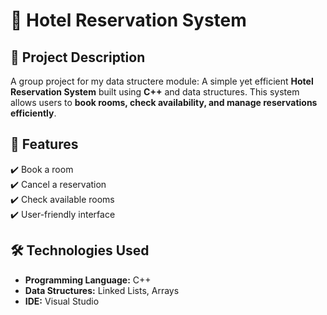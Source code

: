 # 🏨 Hotel Reservation System  

## 📌 Project Description
A group project for my data structere module: 
A simple yet efficient **Hotel Reservation System** built using **C++** and data structures. This system allows users to **book rooms, check availability, and manage reservations efficiently**.


## 🚀 Features  
✔️ Book a room  
✔️ Cancel a reservation  
✔️ Check available rooms  
✔️ User-friendly interface    

## 🛠️ Technologies Used  
- **Programming Language:** C++  
- **Data Structures:** Linked Lists, Arrays  
- **IDE:** Visual Studio

